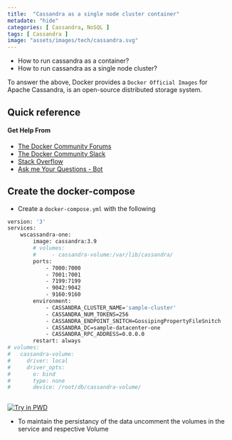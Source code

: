 ```yaml
---
title:  "Cassandra as a single node cluster container"
metadate: "hide"
categories: [ Cassandra, NoSQL ]
tags: [ Cassandra ]
image: "assets/images/tech/cassandra.svg"
---
```



- How to run cassandra as a container?
- How to run cassandra as a single node cluster?

To answer the above, Docker provides a `Docker Official Images` for Apache Cassandra, is an open-source distributed storage system.

## Quick reference 

#### Get Help From

- [The Docker Community Forums](https://forums.docker.com/)
- [The Docker Community Slack](http://dockr.ly/slack)
- [Stack Overflow](https://stackoverflow.com/search?tab=newest&q=docker)
- [Ask me Your Questions - Bot](https://jinnabalu.github.io/resume/)

## Create the docker-compose

- Create a `docker-compose.yml` with the following

```bash
version: '3'
services:
    wscassandra-one:
        image: cassandra:3.9
        # volumes:
        #     - cassandra-volume:/var/lib/cassandra/
        ports:
            - 7000:7000
            - 7001:7001
            - 7199:7199
            - 9042:9042
            - 9160:9160
        environment:
            - CASSANDRA_CLUSTER_NAME='sample-cluster'
            - CASSANDRA_NUM_TOKENS=256
            - CASSANDRA_ENDPOINT_SNITCH=GossipingPropertyFileSnitch
            - CASSANDRA_DC=sample-datacenter-one
            - CASSANDRA_RPC_ADDRESS=0.0.0.0
        restart: always
# volumes:
#   cassandra-volume:
#     driver: local
#     driver_opts:
#       o: bind
#       type: none
#       device: /root/db/cassandra-volume/
    
```

[![Try in PWD](https://cdn.rawgit.com/play-with-docker/stacks/cff22438/assets/images/button.png)](http://play-with-docker.com?stack=https://raw.githubusercontent.com/JinnaBalu/cassandra/master/single-node-cluster/cassandra.yml)

- To maintain the persistancy of the data uncomment the volumes in the service and respective Volume 
